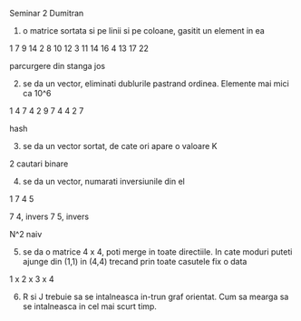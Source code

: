 Seminar 2 Dumitran

1. o matrice sortata si pe linii si pe coloane, gasitit un element in ea

1 7  9  14
2 8  10 12
3 11 14 16
4 13 17 22

parcurgere din stanga jos

2. se da un vector, eliminati dublurile pastrand ordinea. Elemente mai mici ca 10^6

1 4 7 4 2 9 7 4 4 2 7

hash

3. se da un vector sortat, de cate ori apare o valoare K

2 cautari binare

4. se da un vector, numarati inversiunile din el

1 7 4 5

7 4, invers
7 5, invers

N^2 naiv


5. se da o matrice 4 x 4, poti merge in toate directiile. In cate moduri puteti ajunge din (1,1) in (4,4) trecand prin toate casutele fix o data

1 x 2 x 3 x 4

6. R si J trebuie sa se intalneasca in-trun graf orientat. Cum sa mearga sa se intalneasca in cel mai scurt timp.
